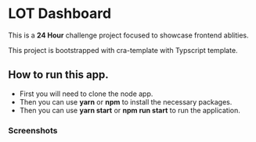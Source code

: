 # LOT Dashboard

This is a **24 Hour** challenge project focused to showcase frontend ablities.

This project is bootstrapped with cra-template with Typscript template.

## How to run this app.

- First you will need to clone the node app.
- Then you can use **yarn** or **npm** to install the necessary packages.
- Then you can use **yarn start** or **npm run start** to run the application.

### Screenshots
